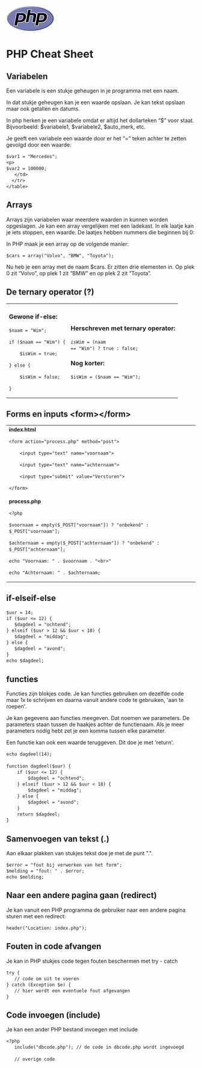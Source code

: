 <div class="sdcs-header">
  <img src="/assets/images/php-logo.png">
</div>


# PHP Cheat Sheet


## Variabelen


Een variabele is een stukje geheugen in je programma met een naam. 

In dat stukje geheugen kan je een waarde opslaan. Je kan tekst opslaan maar ook getallen en datums. 

In php herken je een variabele omdat er altijd het dollarteken “$” voor staat. Bijvoorbeeld: $variabele1, $variabele2, $auto_merk, etc.

Je geeft een variabele een waarde door er het “=” teken achter te zetten gevolgd door een waarde:

```
$var1 = "Mercedes";
<p>
$var2 = 100000;
   </td>
  </tr>
</table>
```


## Arrays


Arrays zijn variabelen waar meerdere waarden in kunnen worden opgeslagen. Je kan een array vergelijken met een ladekast. In elk laatje kan je iets stoppen, een waarde. De laatjes hebben nummers die beginnen bij 0:

In PHP maak je een array op de volgende manier:

```
$cars = array("Volvo", "BMW", "Toyota");
```

Nu heb je een array met de naam $cars. Er zitten drie elementen in. Op plek 0 zit “Volvo”, op plek 1 zit “BMW” en op plek 2 zit “Toyota”.


## De ternary operator (?)


<table>
  <tr>
   <td>
<h3>Gewone if-else:</h3>

<code>$naam = "Wim";</code>
<p>
<code>if ($naam == "Wim") {</code>
<p>
<code>    $isWim = true;</code>
<p>
<code>} else {</code>
<p>
<code>    $isWim = false;</code>
<p>
<code>}</code>
   </td>
   <td>
<h3>Herschreven met ternary operator:</h3>

<code>$isWim = ($naam == "Wim") ? true : false;</code>
<h3>Nog korter:</h3>


<p>
<code>$isWim = ($naam == "Wim");</code>
   </td>
  </tr>
</table>



## Forms en inputs &lt;form>&lt;/form>


<table>
  <tr>
   <td><strong>index.html</strong>
<p>
<code>&lt;form action="process.php" method="post"></code>
<p>
<code>    &lt;input type="text" name="voornaam"></code>
<p>
<code>    &lt;input type="text" name="achternaam"></code>
<p>
<code>    &lt;input type="submit" value="Versturen"></code>
<p>
<code>&lt;/form></code>
   </td>
  </tr>
  <tr>
   <td><strong>process.php</strong>
<p>
<code>&lt;?php</code>
<p>
<code>$voornaam = empty($_POST["voornaam"]) ? "onbekend" : $_POST["voornaam"];</code>
<p>
<code>$achternaam = empty($_POST["achternaam"]) ? "onbekend" : $_POST["achternaam"];</code>
<p>
<code>echo "Voornaam: " . $voornaam . "&lt;br>"</code>
<p>
<code>echo "Achternaam: " . $achternaam;</code>
   </td>
  </tr>
</table>


## if-elseif-else


```
$uur = 14;
if ($uur <= 12) {
   $dagdeel = "ochtend";
} elseif ($uur > 12 && $uur < 18) {
   $dagdeel = "middag";
} else {
   $dagdeel = "avond";
}
echo $dagdeel;

```


## functies

Functies zijn blokjes code. Je kan functies gebruiken om dezelfde code maar 1x te schrijven en daarna vanuit andere code te gebruiken, 'aan te roepen'.

Je kan gegevens aan functies meegeven. Dat noemen we parameters. De parameters staan tussen de haakjes achter de functienaam. Als je meer parameters nodig hebt zet je een komma tussen elke parameter.

Een functie kan ook een waarde teruggeven. Dit doe je met 'return'.
```
echo dagdeel(14);

function dagdeel($uur) {
    if ($uur <= 12) {
        $dagdeel = "ochtend";
    } elseif ($uur > 12 && $uur < 18) {
        $dagdeel = "middag";
    } else {
        $dagdeel = "avond";
    }
    return $dagdeel;
}
```



## Samenvoegen van tekst (.)
Aan elkaar plakken van stukjes tekst doe je met de punt ".".
```
$error = "fout bij verwerken van het form";
$melding = "fout: " . $error;
echo $melding;
```

## Naar een andere pagina gaan (redirect)

Je kan vanuit een PHP programma de gebruiker naar een andere pagina sturen met een redirect:
```
header("Location: index.php");
```

## Fouten in code afvangen

Je kan in PHP stukjes code tegen fouten beschermen met try - catch

```
try {
   // code om uit te voeren
} catch (Exception $e) {
   // hier wordt een eventuele fout afgevangen
}
```

## Code invoegen (include)

Je kan een ander PHP bestand invoegen met include

```
<?php 
   include("dbcode.php"); // de code in dbcode.php wordt ingevoegd

   // overige code
```
